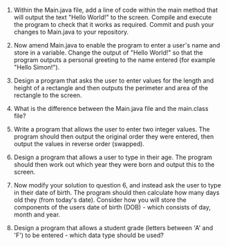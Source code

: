 
1. Within the Main.java file, add a line of code within the main method that will output the text "Hello World!" to the screen. Compile and execute the program to check that it works as required. Commit and push your changes to Main.java to your repository.

2. Now amend Main.java to enable the program to enter a user's name and store in a variable. Change the output of "Hello World!" so that the program outputs a personal greeting to the name entered (for example "Hello Simon!"). 
 
3. Design a program that asks the user to enter values for the length and height of a rectangle and then outputs the perimeter and area of the rectangle to the screen.

4. What is the difference between the Main.java file and the main.class file? 

5. Write a program that allows the user to enter two integer values. The program should then output the original order they were entered, then output the values in reverse order (swapped). 

6. Design a program that allows a user to type in their age. The program should then work out which year they were born and output this to the screen. 

7. Now modify your solution to question 6, and instead ask the user to type in their date of birth. The program should then calculate how many days old they (from today's date). Consider how you will store the components of the users date of birth (DOB) - which consists of day, month and year.  

7. Design a program that allows a student grade (letters between 'A' and 'F') to be entered - which data type should be used? 